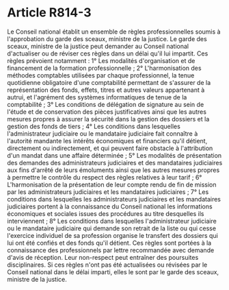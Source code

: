 # Article R814-3

Le Conseil national établit un ensemble de règles professionnelles soumis à l'approbation du garde des sceaux, ministre de la justice.   Le garde des sceaux, ministre de la justice peut demander au Conseil national d'actualiser ou de réviser ces règles dans un délai qu'il lui impartit.   Ces règles prévoient notamment :   1° Les modalités d'organisation et de financement de la formation professionnelle ;   2° L'harmonisation des méthodes comptables utilisées par chaque professionnel, la tenue quotidienne obligatoire d'une comptabilité permettant de s'assurer de la représentation des fonds, effets, titres et autres valeurs appartenant à autrui, et l'agrément des systèmes informatiques de tenue de la comptabilité ;   3° Les conditions de délégation de signature au sein de l'étude et de conservation des pièces justificatives ainsi que les autres mesures propres à assurer la sécurité dans la gestion des dossiers et la gestion des fonds de tiers ;   4° Les conditions dans lesquelles l'administrateur judiciaire ou le mandataire judiciaire fait connaître à l'autorité mandante les intérêts économiques et financiers qu'il détient, directement ou indirectement, et qui peuvent faire obstacle à l'attribution d'un mandat dans une affaire déterminée ;   5° Les modalités de présentation des demandes des administrateurs judiciaires et des mandataires judiciaires aux fins d'arrêté de leurs émoluments ainsi que les autres mesures propres à permettre le contrôle du respect des règles relatives à leur tarif ;   6° L'harmonisation de la présentation de leur compte rendu de fin de mission par les administrateurs judiciaires et les mandataires judiciaires ;   7° Les conditions dans lesquelles les administrateurs judiciaires et les mandataires judiciaires portent à la connaissance du Conseil national les informations économiques et sociales issues des procédures au titre desquelles ils interviennent ;   8° Les conditions dans lesquelles l'administrateur judiciaire ou le mandataire judiciaire qui demande son retrait de la liste ou qui cesse l'exercice individuel de sa profession organise le transfert des dossiers qui lui ont été confiés et des fonds qu'il détient.   Ces règles sont portées à la connaissance des professionnels par lettre recommandée avec demande d'avis de réception. Leur non-respect peut entraîner des poursuites disciplinaires.   Si ces règles n'ont pas été actualisées ou révisées par le Conseil national dans le délai imparti, elles le sont par le garde des sceaux, ministre de la justice.